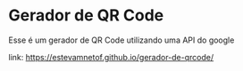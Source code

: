 # Gerador de QR Code

Esse é um gerador de QR Code utilizando uma API do google

link: https://estevamnetof.github.io/gerador-de-qrcode/
